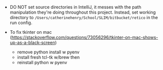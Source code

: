 - DO NOT set source directories in IntelliJ, it messes with the path manipulation they're doing throughout this project.
 Instead, set working directory to `/Users/catherinehenry/School/SLIM/bitbucket/retico` in the run config.

- To fix tkinter on mac (https://stackoverflow.com/questions/73056296/tkinter-on-mac-shows-up-as-a-black-screen)
  - remove python install w pyenv
  - install fresh tcl-tk w/brew then 
  - reinstall python w pyenv